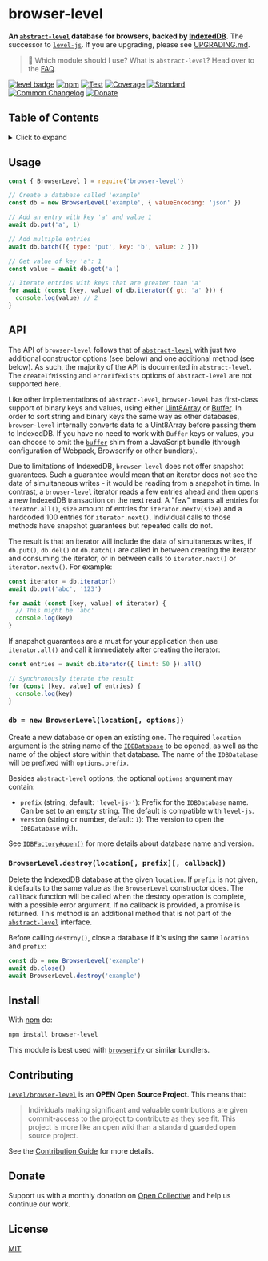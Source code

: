 # browser-level

**An [`abstract-level`][abstract-level] database for browsers, backed by [IndexedDB][indexeddb].** The successor to [`level-js`](https://github.com/Level/level-js). If you are upgrading, please see [UPGRADING.md](UPGRADING.md).

> :pushpin: Which module should I use? What is `abstract-level`? Head over to the [FAQ](https://github.com/Level/community#faq).

[![level badge][level-badge]][awesome]
[![npm](https://img.shields.io/npm/v/browser-level.svg)](https://www.npmjs.com/package/browser-level)
[![Test](https://img.shields.io/github/workflow/status/Level/browser-level/Test?label=test)](https://github.com/Level/browser-level/actions/workflows/test.yml)
[![Coverage](https://img.shields.io/codecov/c/github/Level/browser-level?label=\&logo=codecov\&logoColor=fff)](https://codecov.io/gh/Level/browser-level)
[![Standard](https://img.shields.io/badge/standard-informational?logo=javascript\&logoColor=fff)](https://standardjs.com)
[![Common Changelog](https://common-changelog.org/badge.svg)](https://common-changelog.org)
[![Donate](https://img.shields.io/badge/donate-orange?logo=open-collective\&logoColor=fff)](https://opencollective.com/level)

## Table of Contents

<details><summary>Click to expand</summary>

- [Usage](#usage)
- [API](#api)
  - [`db = new BrowserLevel(location[, options])`](#db--new-browserlevellocation-options)
  - [`BrowserLevel.destroy(location[, prefix][, callback])`](#browserleveldestroylocation-prefix-callback)
- [Install](#install)
- [Contributing](#contributing)
- [Donate](#donate)
- [License](#license)

</details>

## Usage

```js
const { BrowserLevel } = require('browser-level')

// Create a database called 'example'
const db = new BrowserLevel('example', { valueEncoding: 'json' })

// Add an entry with key 'a' and value 1
await db.put('a', 1)

// Add multiple entries
await db.batch([{ type: 'put', key: 'b', value: 2 }])

// Get value of key 'a': 1
const value = await db.get('a')

// Iterate entries with keys that are greater than 'a'
for await (const [key, value] of db.iterator({ gt: 'a' })) {
  console.log(value) // 2
}
```

<!-- ## Browser Support -->

<!-- [![Sauce Test Status](https://app.saucelabs.com/browser-matrix/level-js.svg)](https://app.saucelabs.com/u/level-js) -->

## API

The API of `browser-level` follows that of [`abstract-level`](https://github.com/Level/abstract-level) with just two additional constructor options (see below) and one additional method (see below). As such, the majority of the API is documented in `abstract-level`. The `createIfMissing` and `errorIfExists` options of `abstract-level` are not supported here.

Like other implementations of `abstract-level`, `browser-level` has first-class support of binary keys and values, using either [Uint8Array](https://developer.mozilla.org/en-US/docs/Web/JavaScript/Reference/Global_Objects/Uint8Array) or [Buffer](https://nodejs.org/api/buffer.html). In order to sort string and binary keys the same way as other databases, `browser-level` internally converts data to a Uint8Array before passing them to IndexedDB. If you have no need to work with `Buffer` keys or values, you can choose to omit the [`buffer`](https://github.com/feross/buffer) shim from a JavaScript bundle (through configuration of Webpack, Browserify or other bundlers).

Due to limitations of IndexedDB, `browser-level` does not offer snapshot guarantees. Such a guarantee would mean that an iterator does not see the data of simultaneous writes - it would be reading from a snapshot in time. In contrast, a `browser-level` iterator reads a few entries ahead and then opens a new IndexedDB transaction on the next read. A "few" means all entries for `iterator.all()`, `size` amount of entries for `iterator.nextv(size)` and a hardcoded 100 entries for `iterator.next()`. Individual calls to those methods have snapshot guarantees but repeated calls do not.

The result is that an iterator will include the data of simultaneous writes, if `db.put()`, `db.del()` or `db.batch()` are called in between creating the iterator and consuming the iterator, or in between calls to `iterator.next()` or `iterator.nextv()`. For example:

```js
const iterator = db.iterator()
await db.put('abc', '123')

for await (const [key, value] of iterator) {
  // This might be 'abc'
  console.log(key)
}
```

If snapshot guarantees are a must for your application then use `iterator.all()` and call it immediately after creating the iterator:

```js
const entries = await db.iterator({ limit: 50 }).all()

// Synchronously iterate the result
for (const [key, value] of entries) {
  console.log(key)
}
```

### `db = new BrowserLevel(location[, options])`

Create a new database or open an existing one. The required `location` argument is the string name of the [`IDBDatabase`](https://developer.mozilla.org/en-US/docs/Web/API/IDBDatabase) to be opened, as well as the name of the object store within that database. The name of the `IDBDatabase` will be prefixed with `options.prefix`.

Besides `abstract-level` options, the optional `options` argument may contain:

- `prefix` (string, default: `'level-js-'`): Prefix for the `IDBDatabase` name. Can be set to an empty string. The default is compatible with `level-js`.
- `version` (string or number, default: `1`): The version to open the `IDBDatabase` with.

See [`IDBFactory#open()`](https://developer.mozilla.org/en-US/docs/Web/API/IDBFactory/open) for more details about database name and version.

### `BrowserLevel.destroy(location[, prefix][, callback])`

Delete the IndexedDB database at the given `location`. If `prefix` is not given, it defaults to the same value as the `BrowserLevel` constructor does. The `callback` function will be called when the destroy operation is complete, with a possible error argument. If no callback is provided, a promise is returned. This method is an additional method that is not part of the [`abstract-level`](https://github.com/Level/abstract-level) interface.

Before calling `destroy()`, close a database if it's using the same `location` and `prefix`:

```js
const db = new BrowserLevel('example')
await db.close()
await BrowserLevel.destroy('example')
```

## Install

With [npm](https://npmjs.org) do:

```bash
npm install browser-level
```

This module is best used with [`browserify`](http://browserify.org) or similar bundlers.

<!-- ## Big Thanks

Cross-browser Testing Platform and Open Source ♥ Provided by [Sauce Labs](https://saucelabs.com).

[![Sauce Labs logo](./sauce-labs.svg)](https://saucelabs.com) -->

## Contributing

[`Level/browser-level`](https://github.com/Level/browser-level) is an **OPEN Open Source Project**. This means that:

> Individuals making significant and valuable contributions are given commit-access to the project to contribute as they see fit. This project is more like an open wiki than a standard guarded open source project.

See the [Contribution Guide](https://github.com/Level/community/blob/master/CONTRIBUTING.md) for more details.

## Donate

Support us with a monthly donation on [Open Collective](https://opencollective.com/level) and help us continue our work.

## License

[MIT](LICENSE)

[level-badge]: https://leveljs.org/img/badge.svg

[indexeddb]: https://developer.mozilla.org/en-US/docs/Web/API/IndexedDB_API

[awesome]: https://github.com/Level/awesome

[abstract-level]: https://github.com/Level/abstract-level

